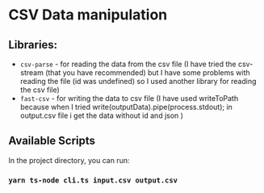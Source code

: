 # CSV Data manipulation

## Libraries:

-   `csv-parse` - for reading the data from the csv file (I have tried the csv-stream (that you have recommended) but I have some problems with reading the file (id was undefined) so I used another library for reading the csv file)
-   `fast-csv` - for writing the data to csv file (I have used writeToPath because when I tried write(outputData).pipe(process.stdout); in output.csv file i get the data without id and json )

## Available Scripts

In the project directory, you can run:

### `yarn ts-node cli.ts input.csv output.csv`
